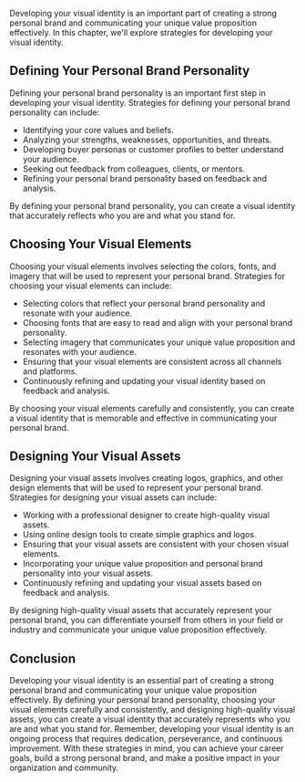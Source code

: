 
Developing your visual identity is an important part of creating a strong personal brand and communicating your unique value proposition effectively. In this chapter, we'll explore strategies for developing your visual identity.

Defining Your Personal Brand Personality
----------------------------------------

Defining your personal brand personality is an important first step in developing your visual identity. Strategies for defining your personal brand personality can include:

* Identifying your core values and beliefs.
* Analyzing your strengths, weaknesses, opportunities, and threats.
* Developing buyer personas or customer profiles to better understand your audience.
* Seeking out feedback from colleagues, clients, or mentors.
* Refining your personal brand personality based on feedback and analysis.

By defining your personal brand personality, you can create a visual identity that accurately reflects who you are and what you stand for.

Choosing Your Visual Elements
-----------------------------

Choosing your visual elements involves selecting the colors, fonts, and imagery that will be used to represent your personal brand. Strategies for choosing your visual elements can include:

* Selecting colors that reflect your personal brand personality and resonate with your audience.
* Choosing fonts that are easy to read and align with your personal brand personality.
* Selecting imagery that communicates your unique value proposition and resonates with your audience.
* Ensuring that your visual elements are consistent across all channels and platforms.
* Continuously refining and updating your visual identity based on feedback and analysis.

By choosing your visual elements carefully and consistently, you can create a visual identity that is memorable and effective in communicating your personal brand.

Designing Your Visual Assets
----------------------------

Designing your visual assets involves creating logos, graphics, and other design elements that will be used to represent your personal brand. Strategies for designing your visual assets can include:

* Working with a professional designer to create high-quality visual assets.
* Using online design tools to create simple graphics and logos.
* Ensuring that your visual assets are consistent with your chosen visual elements.
* Incorporating your unique value proposition and personal brand personality into your visual assets.
* Continuously refining and updating your visual assets based on feedback and analysis.

By designing high-quality visual assets that accurately represent your personal brand, you can differentiate yourself from others in your field or industry and communicate your unique value proposition effectively.

Conclusion
----------

Developing your visual identity is an essential part of creating a strong personal brand and communicating your unique value proposition effectively. By defining your personal brand personality, choosing your visual elements carefully and consistently, and designing high-quality visual assets, you can create a visual identity that accurately represents who you are and what you stand for. Remember, developing your visual identity is an ongoing process that requires dedication, perseverance, and continuous improvement. With these strategies in mind, you can achieve your career goals, build a strong personal brand, and make a positive impact in your organization and community.
